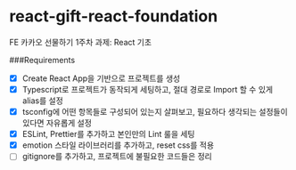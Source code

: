 # react-gift-react-foundation
FE 카카오 선물하기 1주차 과제: React 기초

###Requirements
- [x] Create React App을 기반으로 프로젝트를 생성
- [x] Typescript로 프로젝트가 동작되게 세팅하고, 절대 경로로 Import 할 수 있게 alias를 설정
- [x] tsconfig에 어떤 항목들로 구성되어 있는지 살펴보고, 필요하다 생각되는 설정들이 있다면 자유롭게 설정
- [x] ESLint, Prettier를 추가하고 본인만의 Lint 룰을 세팅
- [x] emotion 스타일 라이브러리를 추가하고, reset css를 적용
- [ ] gitignore를 추가하고, 프로젝트에 불필요한 코드들은 정리
